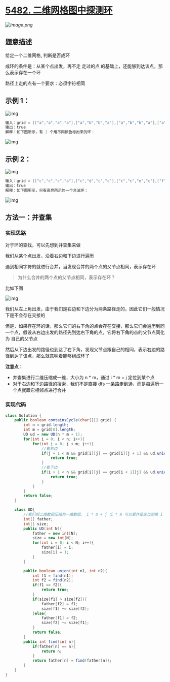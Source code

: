 # [5482. 二维网格图中探测环](https://leetcode-cn.com/problems/detect-cycles-in-2d-grid/)

*![image.png](https://pic.leetcode-cn.com/1598149256-ZymOyU-image.png)*

## 题意描述

给定一个二维网格, 判断是否成环

成环的条件是：从某个点出发，再不走 走过的点 的基础上，还能够到达该点，那么表示存在一个环

路径上走的点有一个要求：必须字符相同



## **示例 1：**

![img](https://assets.leetcode-cn.com/aliyun-lc-upload/uploads/2020/08/22/5482e1.png)

```java
输入：grid = [["a","a","a","a"],["a","b","b","a"],["a","b","b","a"],["a","a","a","a"]]
输出：true
解释：如下图所示，有 2 个用不同颜色标出来的环：
```

![img](https://assets.leetcode-cn.com/aliyun-lc-upload/uploads/2020/08/22/5482e11.png)

## **示例 2：**

![img](https://assets.leetcode-cn.com/aliyun-lc-upload/uploads/2020/08/22/5482e2.png)

```java
输入：grid = [["c","c","c","a"],["c","d","c","c"],["c","c","e","c"],["f","c","c","c"]]
输出：true
解释：如下图所示，只有高亮所示的一个合法环：
```

![img](https://assets.leetcode-cn.com/aliyun-lc-upload/uploads/2020/08/22/5482e22.png)



## 方法一：并查集

### **实现思路**

对于环的查找，可以先想到并查集来做

我们从某个点出发，沿着右边和下边进行遍历

遇到相同字符的就进行合并，当发现合并的两个点的父节点相同，表示存在环



> 为什么合并的两个点的父节点相同，表示存在环？

比如下图

![img](https://assets.leetcode-cn.com/aliyun-lc-upload/uploads/2020/08/22/5482e22.png)

我们从左上角出发，由于我们是右边和下边分为两条路径走的，因此它们一般情况下是不会存在交接的

但是，如果存在环的话，那么它们的右下角的点会存在交接，那么它们会遍历到同一个点，假设从右边出发的路径先到达右下角的点，它将右下角的点的父节点同化为 自己的父节点

然后从下边出发的路径也到达了右下角，发现父节点跟自己的相同，表示右边的路径到达了该点，那么就意味着能够组成环了

**注意点：**

- 并查集进行二维压缩成一维，大小为 n * m，通过 i * m + j 定位到某个点
- 对于右边和下边路径的搜索，我们不是直接 dfs 一条路走到通，而是每遍历一个点就跟它相邻点进行合并

### **实现代码**

```java
class Solution {
    public boolean containsCycle(char[][] grid) {
        int n = grid.length;
        int m = grid[0].length;
        UD ud = new UD(n * m + 1);
        for(int i = 0; i < n; i++){
            for(int j = 0; j < m; j++){
                //看右边
                if(j + 1 < m && grid[i][j] == grid[i][j + 1] && ud.union(i * m + j, i * m + j + 1)){
                    return true;
                }
                //看下边
                if(i + 1 < n && grid[i][j] == grid[i + 1][j] && ud.union(i * m + j, (i + 1) * m + j)){
                    return true;
                }
            }
        }
        return false;
    }

    class UD{
        //我们将二维数组压缩为一维数组， i * m + j（i * m 可以看作是定位到第 i 行，然后 第 j 列）
        int[] father;
        int[] size;
        public UD(int N){
            father = new int[N];
            size = new int[N];
            for(int i = 0; i < N; i++){
                father[i] = i;
                size[i] = 1;
            }
        }

        public boolean union(int n1, int n2){
            int f1 = find(n1);
            int f2 = find(n2);
            if(f1 == f2){
                return true;
            }
            if(size[f1] > size[f2]){
                father[f2] = f1;
                size[f1] += size[f2];
            }else{
                father[f1] = f2;
                size[f2] += size[f1];
            }
            return false;
        }
        public int find(int n){
            if(father[n] == n){
                return n;
            }
            return father[n] = find(father[n]);
        }
    }
}
```

